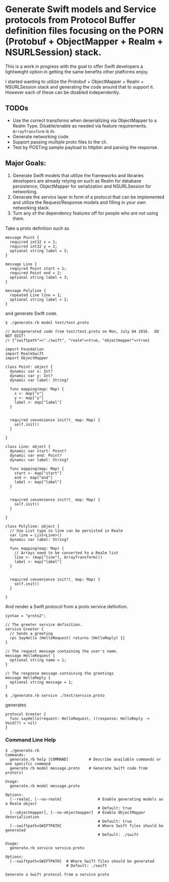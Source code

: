 #  Generate Swift models and Service protocols from Protocol Buffer definition files focusing on the PORN (Protobuf + ObjectMapper + Realm + NSURLSession) stack.

This is a work in progress with the goal to offer Swift developers a lightweight option in getting the same benefits other platforms enjoy.

I started wanting to utilize the Protobuf + ObjectMapper + Realm + NSURLSession stack and generating the code around that to support it.  However each of these can be disabled independently.

## TODOs
* Use the correct transforms when deserializing via ObjectMapper to a Realm Type.  Disable/enable as needed via feature requirements.  `ArrayTransform` is in.
* Generate networking code.
* Support passing multiple proto files to the cli.
* Test by POSTing sample payload to httpbin and parsing the response.

## Major Goals:

1. Generate Swift models that utilize the frameworks and libraries developers are already relying on such as Realm for database persistence, ObjectMapper for serialization and NSURLSession for networking.
2. Generate the service layer in form of a protocol that can be implemented and utilize the Request/Response models and filling in your own networking stack.
3. Turn any of the dependency features off for people who are not using them.





Take a proto definition such as
```
message Point {
  required int32 x = 1;
  required int32 y = 2;
  optional string label = 3;
}

message Line {
  required Point start = 1;
  required Point end = 2;
  optional string label = 3;
}

message Polyline {
  repeated Line line = 1;
  optional string label = 2;
}
```

and generate Swift code.

`$ ./generate.rb model test/test.proto`
```
// Autogenerated code from test/test.proto on Mon, July 04 2016.  DO NOT EDIT!
// {"swiftpath"=>"./swift", "realm"=>true, "objectmapper"=>true}

import Foundation
import RealmSwift
import ObjectMapper

class Point: object {
  dynamic var x: Int?
  dynamic var y: Int?
  dynamic var label: String?

  func mapping(map: Map) {
    x <- map["x"]
    y <- map["y"]
    label <- map["label"]
  }


  required convenience init?(_ map: Map) {
    self.init()
  }

}

class Line: object {
  dynamic var start: Point?
  dynamic var end: Point?
  dynamic var label: String?

  func mapping(map: Map) {
    start <- map["start"]
    end <- map["end"]
    label <- map["label"]
  }


  required convenience init?(_ map: Map) {
    self.init()
  }

}

class Polyline: object {
  // Use List type so line can be persisted in Realm
  var line = List<Line>()
  dynamic var label: String?

  func mapping(map: Map) {
    // Arrays need to be converted to a Realm list
    line <- (map["line"], ArrayTransform())
    label <- map["label"]
  }


  required convenience init?(_ map: Map) {
    self.init()
  }

}

```

And render a Swift protocol from a proto service definition.

```
syntax = "proto2";

// The greeter service definition.
service Greeter {
  // Sends a greeting
  rpc SayHello (HelloRequest) returns (HelloReply) {}
}

// The request message containing the user's name.
message HelloRequest {
  optional string name = 1;
}

// The response message containing the greetings
message HelloReply {
  optional string message = 1;
}

```
`$ ./generate.rb service ./test/service.proto`

generates

```
protocol Greeter {
  func sayHello(request: HelloRequest, ((response: HelloReply -> Void)?) = nil)
}
```


### Command Line Help
```
$ ./generate.rb
Commands:
  generate.rb help [COMMAND]         # Describe available commands or one specific command
  generate.rb model message.proto    # Generate Swift code from proto(s)
```

```
Usage:
  generate.rb model message.proto

Options:
  [--realm], [--no-realm]                # Enable generating models as a Realm object
                                         # Default: true
  [--objectmapper], [--no-objectmapper]  # Enable ObjectMapper deserialization
                                         # Default: true
  [--swiftpath=SWIFTPATH]                # Where Swift files should be generated
                                         # Default: ./swift
```

```
Usage:
  generate.rb service service.proto

Options:
  [--swiftpath=SWIFTPATH]  # Where Swift files should be generated
                           # Default: ./swift

Generate a Swift protocol from a service proto
```
